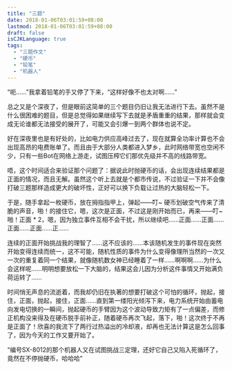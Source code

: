 ```yaml
---
title: "三题"
date: 2018-01-06T03:01:59+08:00
lastmod: 2018-01-06T03:01:59+08:00
draft: false
isCJKLanguage: true
tags:
  - "三题作文"
  - "硬币"
  - "铅笔"
  - "机器人"
---
```


“呃……”我拿着铅笔的手又停了下来，“这样好像不也太对啊……”

总之又是个深夜了，但是眼前这简单的三个题目仍旧让我无法进行下去。虽然不是什么很困难的题目，但是总觉得如果继续写下去就是矛盾重重的结果，那样就会变成无论谁都无法接受的展开了，可能又会引爆一到两个群体也说不定。

好在深夜里也是有好处的，比如电力供应高峰过去了，现在就算全功率计算也不会出现高昂的电费账单了。而且由于大部分人类都进入梦乡，此时网络带宽也空闲不少，只有一些Bot在网络上游走，试图压榨它们那优先级并不高的线路带宽。

唔，这个时间适合来验证那个问题了：据说此时抛硬币的话，会出现连续结果都是正面的情况，而且无解。虽然这个听上去就是个都市传说，不过验证一下并不会像打破三题那样造成更大的破坏性，正好可以换下负载让过热的大脑轻松一下。

于是，随手拿起一枚硬币，放在拇指指甲上，弹起——叮~ 硬币划破空气传来了清脆的声音，啪！的接住它，嗯，这次是正面，不过这是刚开始而已，再来——叮~啪！正面 * 2，嗯，因为独立事件互相不会干扰，所以继续吧……正面……正面……正面……正面……正……

连续的正面开始挑战我的理智了……这不应该的……本该随机发生的事件现在突然开始变得连续而统一，这不可能，随机性质的事件为什么变得像理所当然的一次又一次的重复着同一个结果，就像随机数女神已经睡着了一样……啊啊啊……为什么会这样呢……明明想要放松一下大脑的，结果这会儿因为分析这件事情又开始满负荷运转了……

时间悄无声息的流逝着，而我却仍旧在执著的想要打破这个可怕的循环，抛起，接住，正面，抛起，接住，正面……直到第一缕阳光倾泻下来，电力系统开始由蓄电向发电切换的一瞬间，抛起硬币的手臂因为这个波动导致力矩有了一点偏差，而修正机构没来得及在硬币脱手前补正，随着硬币再次飞起，落下，啪！这次终于不再是正面了！欣喜的我流下了两行过热溢出的冷却液，却再也无法计算这是怎么回事了，因为今天的工作又要开始了。

“编号SX-8012的那个机器人又在试图挑战三定理，还好它自己又陷入死循环了，竟然在不停抛硬币，哈哈哈”
